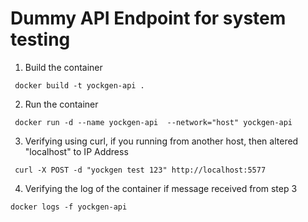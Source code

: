 # Dummy API Endpoint for system testing

1. Build the container
```
 docker build -t yockgen-api .
```

2. Run the container
```
 docker run -d --name yockgen-api  --network="host" yockgen-api
```

3. Verifying using curl, if you running from another host, then altered "localhost" to IP Address
```
 curl -X POST -d "yockgen test 123" http://localhost:5577
```

4. Verifying the log of the container if message received from step 3 
```
docker logs -f yockgen-api
```




